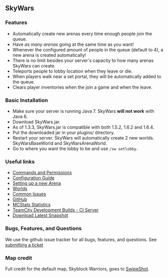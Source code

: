 SkyWars
---
### Features
* Automatically create new arenas every time enough people join the queue.
* Have *as many arenas* going at the same time as you want!
 * Whenever the configured amount of people in the queue (default to 4), a new arena is created automatically!
 * There is no limit besides your server's capacity to how many arenas SkyWars can create.
* Teleports people to lobby location when they leave or die.
* When players walk near a set portal, they will be automatically added to the queue.
* Clears player inventories when the join a game and when the leave.

### Basic Installation
* Make sure your server is running Java 7. SkyWars **will not work** with Java 6.
* Download SkyWars.jar.
 * As of 1.3.3, SkyWars.jar is compatible with both 1.5.2, 1.6.2 and 1.6.4.
* Put the downloaded jar in your plugins/ directory.
* Restart your server. SkyWars will automatically create 2 new worlds. SkyWarsBaseWorld and SkyWarsArenaWorld.
* Go to where you want the lobby to be and use `/sw setlobby`.

### Useful links
* [Commands and Permissions](https://github.com/SkyWars/SkyWars/wiki/Commands-and-Permissions)
* [Configuration Guide](https://github.com/SkyWars/SkyWars/wiki/Configuration)
* [Setting up a new Arena](https://github.com/SkyWars/SkyWars/wiki/Setting-up-a-new-arena)
* [Worlds](https://github.com/SkyWars/SkyWars/wiki/Worlds)
* [Common Issues](https://github.com/SkyWars/SkyWars/wiki/Common-Issues)
* [GitHub](https://github.com/SkyWars/SkyWars)
* [MCStats Statistics](http://mcstats.org/plugin/SkyWars)
* [TeamCity Development Builds - CI Server](http://ci.dabo.guru/p/SkyWarsParent)
* [Download Latest Snapshot](http://ci.dabo.guru/d/SkyWarsParent_SkyWars_MainBuild/SkyWars.jar)

### Bugs, Features, and Questions
We use the github issue tracker for all bugs, features, and questions.
See [submitting a ticket](https://github.com/SkyWars/SkyWars/wiki/Submitting-a-ticket)

### Map credit
Full credit for the default map, Skyblock Warriors, goes to [SwipeShot](http://www.youtube.com/user/SwipeShot).
